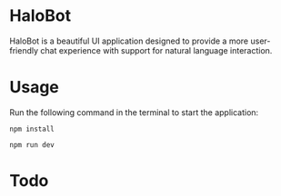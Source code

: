 # HaloBot
HaloBot is a beautiful UI application designed to provide a more user-friendly chat experience with support for natural language interaction.

# Usage
Run the following command in the terminal to start the application:

`npm install`

`npm run dev`

# Todo
